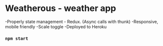 # Weatherous - weather app

-Properly state management - Redux. (Async calls with thunk)
-Responsive, mobile friendly
-Scale toggle
-Deployed to Heroku

### `npm start`




